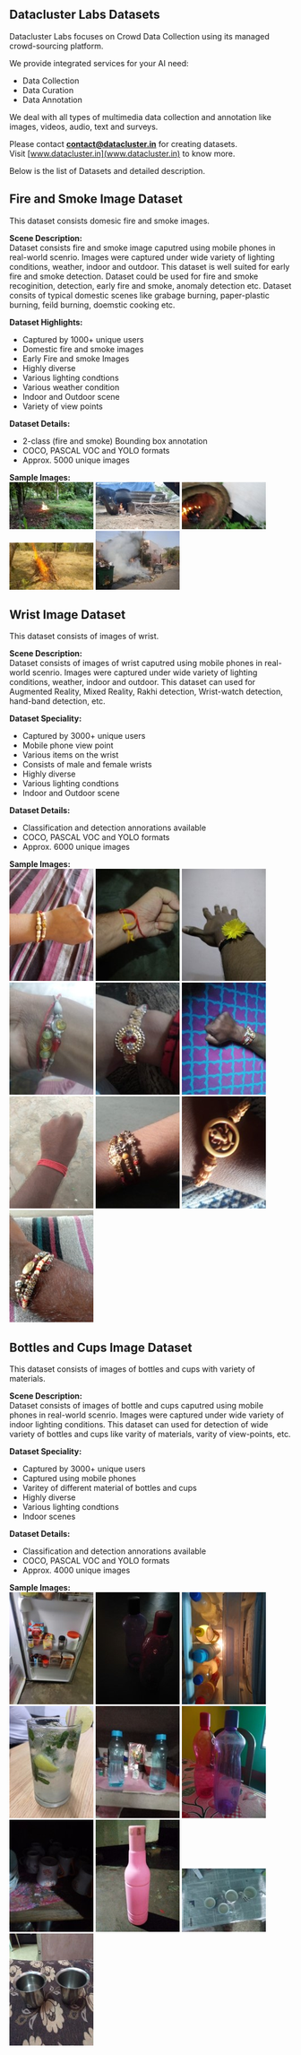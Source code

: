 ## Datacluster Labs Datasets

Datacluster Labs focuses on Crowd Data Collection using its managed crowd-sourcing platform. 

We provide integrated services for your AI need:  
* Data Collection  
* Data Curation  
* Data Annotation 

We deal with all types of multimedia data collection and annotation like images, videos, audio, text and surveys. 

Please contact **contact@datacluster.in** for creating datasets.  
Visit [www.datacluster.in](www.datacluster.in) to know more.

Below is the list of Datasets and detailed description.  

## Fire and Smoke Image Dataset  

This dataset consists domesic fire and smoke images. 

**Scene Description:**    
Dataset consists fire and smoke image caputred using mobile phones in real-world scenrio. Images were captured under wide variety of lighting conditions, weather, indoor and outdoor. This dataset is well suited for early fire and smoke detection. Dataset could be used for fire and smoke recoginition, detection, early fire and smoke, anomaly detection etc. Dataset consits of typical domestic scenes like grabage burning, paper-plastic burning, feild burning, doemstic cooking etc.      

**Dataset Highlights:**
* Captured by 1000+ unique users  
* Domestic fire and smoke images    
* Early Fire and smoke Images  
* Highly diverse  
* Various lighting condtions  
* Various weather condition  
* Indoor and Outdoor scene  
* Variety of view points  


**Dataset Details:**  
* 2-class (fire and smoke) Bounding box annotation   
* COCO, PASCAL VOC and YOLO formats  
* Approx. 5000 unique images  

**Sample Images:**  
![alt-text-1](sample_datasets/fire_and_smoke/datacluster_fire_and_smoke_sample1.jpg "title-1") ![alt-text-2](sample_datasets/fire_and_smoke/datacluster_fire_and_smoke_sample9.jpg "title-2") ![alt-text-2](sample_datasets/fire_and_smoke/datacluster_fire_and_smoke_sample7.jpg "title-2") ![alt-text-2](sample_datasets/fire_and_smoke/datacluster_fire_and_smoke_sample5.jpg "title-2") ![alt-text-2](sample_datasets/fire_and_smoke/datacluster_fire_and_smoke_sample2.jpg "title-2") 

## Wrist Image Dataset   

This dataset consists of images of wrist.

**Scene Description:**    
Dataset consists of images of wrist caputred using mobile phones in real-world scenrio. Images were captured under wide variety of lighting conditions, weather, indoor and outdoor. This dataset can used for Augmented Reality, Mixed Reality, Rakhi detection, Wrist-watch detection, hand-band detection, etc.    

**Dataset Speciality:**  
* Captured by 3000+ unique users  
* Mobile phone view point  
* Various items on the wrist  
* Consists of male and female wrists  
* Highly diverse  
* Various lighting condtions  
* Indoor and Outdoor scene   

**Dataset Details:**  
* Classification and detection annorations available   
* COCO, PASCAL VOC and YOLO formats  
* Approx. 6000 unique images  

**Sample Images:**  
![alt-text-1](sample_datasets/rakhi/datacluster_rakhiWrist_sample1.jpg "title-1") ![alt-text-1](sample_datasets/rakhi/datacluster_rakhiWrist_sample2.jpg "title-1") ![alt-text-1](sample_datasets/rakhi/datacluster_rakhiWrist_sample3.jpg "title-1") ![alt-text-1](sample_datasets/rakhi/datacluster_rakhiWrist_sample4.jpg "title-1") ![alt-text-1](sample_datasets/rakhi/datacluster_rakhiWrist_sample5.jpg "title-1") ![alt-text-1](sample_datasets/rakhi/datacluster_rakhiWrist_sample6.jpg "title-1") ![alt-text-1](sample_datasets/rakhi/datacluster_rakhiWrist_sample7.jpg "title-1") ![alt-text-1](sample_datasets/rakhi/datacluster_rakhiWrist_sample8.jpg "title-1") ![alt-text-1](sample_datasets/rakhi/datacluster_rakhiWrist_sample9.jpg "title-1") ![alt-text-1](sample_datasets/rakhi/datacluster_rakhiWrist_sample10.jpg "title-1")

## Bottles and Cups Image Dataset   

This dataset consists of images of bottles and cups with variety of materials.

**Scene Description:**    
Dataset consists of images of bottle and cups caputred using mobile phones in real-world scenrio. Images were captured under wide variety of indoor lighting conditions. This dataset can used for detection of wide variety of bottles and cups like varity of materials, varity of view-points, etc.    

**Dataset Speciality:**  
* Captured by 3000+ unique users  
* Captured using mobile phones    
* Varitey of different material of bottles and cups     
* Highly diverse  
* Various lighting condtions  
* Indoor scenes     

**Dataset Details:**  
* Classification and detection annorations available   
* COCO, PASCAL VOC and YOLO formats  
* Approx. 4000 unique images  

**Sample Images:**  
![alt-text-1](sample_datasets/bottles_and_cups/datacluster_bottles_and_cups_sample1.jpg "title-1") ![alt-text-1](sample_datasets/bottles_and_cups/datacluster_bottles_and_cups_sample2.jpg "title-1") ![alt-text-1](sample_datasets/bottles_and_cups/datacluster_bottles_and_cups_sample3.jpg "title-1") ![alt-text-1](sample_datasets/bottles_and_cups/datacluster_bottles_and_cups_sample4.jpg "title-1") ![alt-text-1](sample_datasets/bottles_and_cups/datacluster_bottles_and_cups_sample5.jpg "title-1") ![alt-text-1](sample_datasets/bottles_and_cups/datacluster_bottles_and_cups_sample6.jpg "title-1") ![alt-text-1](sample_datasets/bottles_and_cups/datacluster_bottles_and_cups_sample7.jpg "title-1") ![alt-text-1](sample_datasets/bottles_and_cups/datacluster_bottles_and_cups_sample8.jpg "title-1") ![alt-text-1](sample_datasets/bottles_and_cups/datacluster_bottles_and_cups_sample9.jpg "title-1") ![alt-text-1](sample_datasets/bottles_and_cups/datacluster_bottles_and_cups_sample10.jpg "title-1") 
